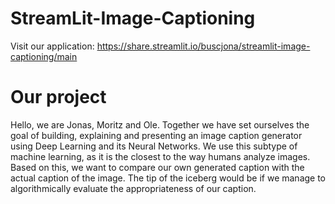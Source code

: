 # StreamLit-Image-Captioning

Visit our application: https://share.streamlit.io/buscjona/streamlit-image-captioning/main

# Our project
Hello, we are Jonas, Moritz and Ole. Together we have set ourselves the goal of building, explaining and 
presenting an image caption generator using Deep Learning and its Neural Networks. We use this subtype of machine 
learning, as it is the closest to the way humans analyze images. Based on this, we want to compare our own generated 
caption with the actual caption of the image. The tip of the iceberg would be if we manage to algorithmically 
evaluate the appropriateness of our caption.
